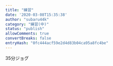 ```yaml
---
title: "練習"
date: '2020-03-08T15:35:38'
author: "subaru44k"
category: "練習(中)"
status: "publish"
allowComments: true
convertBreaks: false
entryHash: "0fc444acf59e2d4d83b04ca95a8fc4be"
---
```

35分ジョグ
